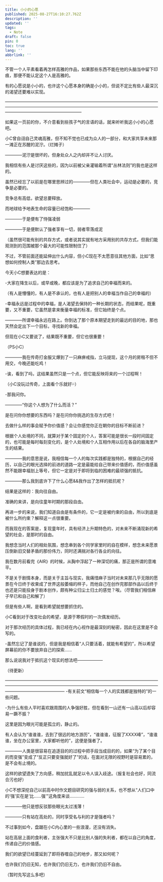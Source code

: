 ```yaml
---
title: 小小的心愿
published: 2025-08-27T16:10:27.762Z
description: ''
updated: ''
tags:
  - Note
draft: false
pin: 0
toc: true
lang: ''
abbrlink: ''
---
```


不管一个人平素看着再怎样高雅的作品，如果那些东西不能在他的头脑当中留下印痕，那便不能认定这个人是高雅的。

有的心愿说是小小的，也许这个心愿本身的确是小小的，但说不定比有些人最深沉的渴望还要难以实现。

——————————————————————————————————————————————————————————————————————————————————————————

如果这一页前的你，不介意看到些孩子气的言语的话，就来听听我这小小的心愿吧。

小C曾自诩自己灵魂高雅，但不知不觉也已成为众人的一部分，和大家共享未来那一滩正在苏醒的泥泞。（烂摊子）

————泥泞是很坏的，但身处众人之内却并不让人讨厌。

我相信有些人是讨厌这些的，因为以前被父亲灌输着所谓“丛林法则”的我也是这样的。

虽然已经忘了以前是在哪里思辨过的————但在人类社会中，运动是必要的，竞争是必要的。

竞争总有高低，欲望总要释放。

而地球给予地表生命的容量已经饱和————

————于是便有了恃强凌弱

————于是便默认了强者享有一切，弱者零落成泥

（虽然很可能有别的共存方式，或者说其实就有地方采用别的共存方式，但我们能观测到的范围被那个最大的可能性限制住了）

不过，不管前面还能延伸出什么内容，但小C现在不太愿意往其他方面，比如“思想如何控制人类”那边去思考。

今天小C想要表达的是：

-大家在降生以后，或早或晚，都应该是为了追求自己的幸福而来的。

（有人是懵懂的，有人是不承认的，也有人是把别人的幸福当作自己的幸福的）

-幸福永远是过程中的幸福，是人渴望去保持的一种长期的状态，而结果呢，既重要，又不重要，它虽然是拿来衡量幸福的标准，但它始终是个点。

————所谓幸福永远在路上。你到达了那个原本期望走到的最远的目的地，那也天然会定出下一个目标，寻找新的幸福。

但现在小C又要说了，结果既不重要，但它也很重要！

（PS小C）

————我在传奇打金服又爆到了一只麻痹戒指，立马提现，这个月的房租不但不用交，今晚还能吃鸡！

-诶，看到了吗，这结果虽然只是一个点，但它能反映将来的一个过程啊！

（小C没玩过传奇，上面看个乐就好💦）

-那我问你。

————“你这个人想为了什么而活？”

是在问你你想要的东西吗？是在问你你挑选的生存方式吧！

去做什么样的事会赋予你价值感？会让你感觉你正在朝你的目标不断前进？

根据个人处境的不同，就算对于某个固定的个人，答案可能是很长一段时间固定的，也可能是每时每刻变化的，是个人处境和个人互相作用以后在各自的脑海里产生的结果。

————我的意思是说，我相信每一个人的每次实践都是独特的，根据自己的经历，以自己的眼光选择的前进的道路一定是最能给自己带来价值感的，而价值感虽然不能跟幸福划上等号，但它一定是对于即将到临的困难的最顽强的抵抗。

————那么我到底许下了什么心愿&&我作出了怎样的抵抗呢？

结果是这样的：我向往自由。

准确的来讲，是向往童年时期的那段自由。

再进一步的来说，我们知道自由是有条件的，它一定是被约束的自由，所以到底是被什么所约束？解释这一点很重要。

而我现在的答案是，复现童年时，具有经济上升期特色的，对未来不断涌现新的希望的社会，是那时的自由。

我想念当时人们的相处氛围，想念串到各个同学家里时的自在模样，想念未来愿景压倒新旧交替矛盾的那份伟力，同时还满揣对各行各业的向往。

我在数月前看完《AIR》的时候，从胸中浮起了一种深切的痛，那正是所谓的意难平。

不是关于剧情本身，而是关于主旨与现实，我痛惜麻子当时对未来那几乎无限的愿景在今日终于收束成了世界这般萎缩的样子，而他自己在创作完那部作品以后终于也还是只能投身于剧本创作，颇有种尘归尘土归土的感觉？唉。（尽管我们相信麻子早已和自己和解了）

但是有些人啊，是看到希望就想要抓住的。

小C看到对于改变社会的希望，是源于寒假时的一次偶发经历。

对于那次经历的具体过程，我已经在内心视作是最深刻的秘密，因此在这里是不会写的。

-虽然忘记了是谁说的，但是我是相信着“人只要活着，就能有希望的”，所以希望屏幕前的你不要放弃自己的探索……

那么说说我对于抵抗这个现实的想法吧——————

（待更新）

——————————————————————————————————————————————————————————————————————————————————————
-有关前文“相信每一个人的实践都是独特的”的一些问题。

-为什么有些人平时喜欢跟周围的人争强好胜，但在看到一山还有一山高以后却容易一蹶不振？

这里是因为眼光可能是孤立的，静止的。

有人会认为“谁谁谁，去到了很远的地方游历”，“谁谁谁，征服了XXXX峰”，“谁谁谁，坐在办公室里，大家都听他的”，这便是强者了。

————人类是很容易在追逐目的的过程中把手段当成目的的，如果“为了某个目的而变强”变成了“反正只要变强就好了”的话，在面对无限的视野时是容易累的，是不会有止境的。

这样的欲望遗失了方向感，稍加扰乱就足以令人误入歧途。（报复社会也好，同流合污也好）

小C不想深挖自己以前高中时作文题目研究的强与弱的关系，也不想从“人们口中的‘强’实在是‘比……强’”这角度来谈…………

————他只是想反驳那些眼光太过浅薄！

————只有站在高处的，同时享受名与利的才是强者吗？

不过事到如今，盘踞在小C内心里的一些浪漫，还没有消失。

站在高层上面的食利者，主张强大不只是比别人强的失利者，都在以自己的角度，传递自己的价值感。

我们的欲望已经蔓延到了即将吞噬自己的地步，那又如何呢？

也许我们仍旧无知，也许我们仍旧无力，也许我们仍旧不自由。

（暂时先写这么多吧）